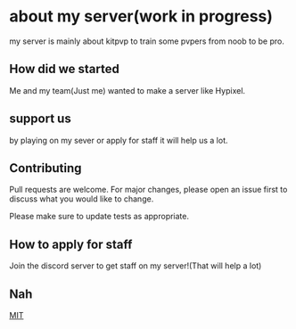 # about my server(work in progress)

my server is mainly about kitpvp to train some pvpers from noob to be pro.

## How did we started

Me and my team(Just me) wanted to make a server like Hypixel.

## support us

by playing on my sever or apply for staff it will help us a lot.
## Contributing
Pull requests are welcome. For major changes, please open an issue first to discuss what you would like to change.

Please make sure to update tests as appropriate.

## How to apply for staff

Join the discord server to get staff on my server!(That will help a lot)

## Nah
[MIT](https://choosealicense.com/licenses/mit/)
